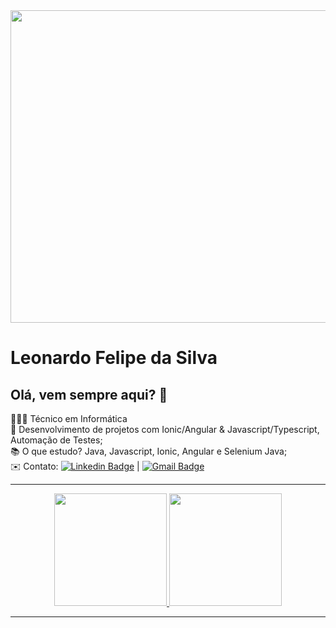 <img width="1600px" height="500px" src="https://i.pinimg.com/originals/7a/9e/eb/7a9eeb4fa972a27c412e6a114386115b.jpg">

# Leonardo Felipe da Silva

## Olá, vem sempre aqui? 🚀

👨🏽‍💻 Técnico em Informática
<br/>🔧 Desenvolvimento de projetos com Ionic/Angular & Javascript/Typescript, Automação de Testes;
<br/>📚 O que estudo? Java, Javascript, Ionic, Angular e Selenium Java;
<br/>✉️ Contato: [![Linkedin Badge](https://img.shields.io/badge/LinkedIn-blue?style=flat-square&logo=Linkedin&logoColor=white&link=https://www.linkedin.com/in/leonardo-s-a496bb18b/)](https://www.linkedin.com/in/leonardo-s-a496bb18b/) 
| 
[![Gmail Badge](https://img.shields.io/badge/-Gmail-c14438?style=flat-square&logo=Gmail&logoColor=white&link=mailto:leonardooo545@gmail.com)](mailto:leonardooo545@gmail.com)

---

<div align="center">
  <a href="https://github.com/leonardo16silva12">
  <img height="180em" src="https://github-readme-stats.vercel.app/api?username=leonardo16silva12&show_icons=true&theme=dark&include_all_commits=true&count_private=true"/>
  <img height="180em" src="https://github-readme-stats.vercel.app/api/top-langs/ username=leonardo16silva12&layout=compact&langs_count=7&theme=dark&include_all_commits=true&count_private=true"/>
</div>

---


